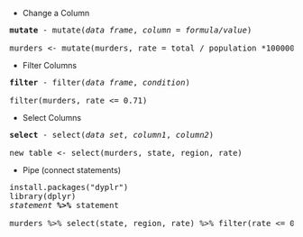 - Change a Column  

<pre>
<b>mutate</b> - mutate(<em>data frame</em>, <em>column</em> = <em>formula/value</em>)

murders <- mutate(murders, rate = total / population *100000)
</pre>

- Filter Columns

<pre>
<b>filter</b> - filter(<em>data frame</em>, <em>condition</em>)

filter(murders, rate <= 0.71)
</pre>

- Select Columns  

<pre>
<b>select</b> - select(<em>data set</em>, <em>column1</em>, <em>column2</em>)

new_table <- select(murders, state, region, rate)
</pre>

- Pipe (connect statements)

<pre>
install.packages("dyplr")
library(dplyr)
<em>statement</em> <b>%>%</b> </em>statement</em>

murders %>% select(state, region, rate) %>% filter(rate <= 0.71)
</pre>
